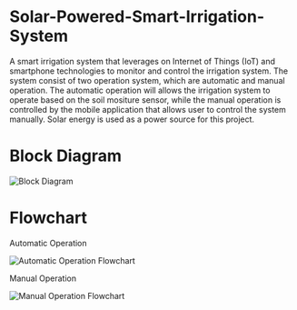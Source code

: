 # Solar-Powered-Smart-Irrigation-System
A smart irrigation system that leverages on Internet of Things (IoT) and smartphone technologies to monitor and control the irrigation system. The system consist of two operation system, which are automatic and manual operation. The automatic operation will allows the irrigation system to operate based on the soil mositure sensor, while the manual operation is controlled by the mobile application that allows user to control the system manually. Solar energy is used as a power source for this project. 

# Block Diagram

![Block Diagram](https://user-images.githubusercontent.com/93763994/166960990-09a063f6-dde4-40a7-9613-2c2470bf91e0.jpeg)

# Flowchart
Automatic Operation

![Automatic Operation Flowchart](https://user-images.githubusercontent.com/93763994/166961138-95ef3010-fd3e-4795-aa1f-8a4996a74c85.jpeg)

Manual Operation

![Manual Operation Flowchart](https://user-images.githubusercontent.com/93763994/166961253-727abb67-450c-4056-823a-7c8462c9a8e1.jpeg)
